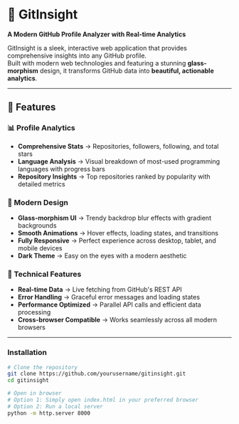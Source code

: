 # 🚀 GitInsight  
**A Modern GitHub Profile Analyzer with Real-time Analytics**

GitInsight is a sleek, interactive web application that provides comprehensive insights into any GitHub profile.  
Built with modern web technologies and featuring a stunning **glass-morphism** design, it transforms GitHub data into **beautiful, actionable analytics**.

---

## 🌟 Features

### 📊 Profile Analytics
- **Comprehensive Stats** → Repositories, followers, following, and total stars  
- **Language Analysis** → Visual breakdown of most-used programming languages with progress bars  
- **Repository Insights** → Top repositories ranked by popularity with detailed metrics  

### 🎨 Modern Design
- **Glass-morphism UI** → Trendy backdrop blur effects with gradient backgrounds  
- **Smooth Animations** → Hover effects, loading states, and transitions  
- **Fully Responsive** → Perfect experience across desktop, tablet, and mobile devices  
- **Dark Theme** → Easy on the eyes with a modern aesthetic  

### 🔧 Technical Features
- **Real-time Data** → Live fetching from GitHub's REST API  
- **Error Handling** → Graceful error messages and loading states  
- **Performance Optimized** → Parallel API calls and efficient data processing  
- **Cross-browser Compatible** → Works seamlessly across all modern browsers  

---

 

### Installation
```bash
# Clone the repository
git clone https://github.com/yourusername/gitinsight.git
cd gitinsight

# Open in browser
# Option 1: Simply open index.html in your preferred browser
# Option 2: Run a local server
python -m http.server 8000
